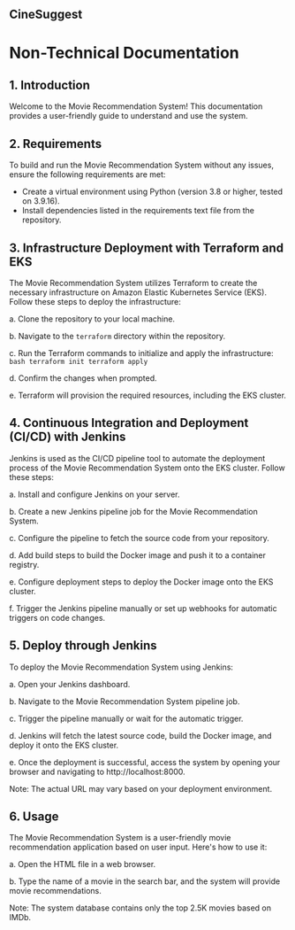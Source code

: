 ## CineSuggest
# Non-Technical Documentation

## 1. Introduction
Welcome to the Movie Recommendation System! This documentation provides a user-friendly guide to understand and use the system.

## 2. Requirements
To build and run the Movie Recommendation System without any issues, ensure the following requirements are met:
- Create a virtual environment using Python (version 3.8 or higher, tested on 3.9.16).
- Install dependencies listed in the requirements text file from the repository.

## 3. Infrastructure Deployment with Terraform and EKS
The Movie Recommendation System utilizes Terraform to create the necessary infrastructure on Amazon Elastic Kubernetes Service (EKS). Follow these steps to deploy the infrastructure:

   a. Clone the repository to your local machine.
   
   b. Navigate to the `terraform` directory within the repository.
   
   c. Run the Terraform commands to initialize and apply the infrastructure:
      ```bash
      terraform init
      terraform apply
      ```

   d. Confirm the changes when prompted.

   e. Terraform will provision the required resources, including the EKS cluster.

## 4. Continuous Integration and Deployment (CI/CD) with Jenkins
Jenkins is used as the CI/CD pipeline tool to automate the deployment process of the Movie Recommendation System onto the EKS cluster. Follow these steps:

   a. Install and configure Jenkins on your server.

   b. Create a new Jenkins pipeline job for the Movie Recommendation System.

   c. Configure the pipeline to fetch the source code from your repository.

   d. Add build steps to build the Docker image and push it to a container registry.

   e. Configure deployment steps to deploy the Docker image onto the EKS cluster.

   f. Trigger the Jenkins pipeline manually or set up webhooks for automatic triggers on code changes.

## 5. Deploy through Jenkins
To deploy the Movie Recommendation System using Jenkins:

   a. Open your Jenkins dashboard.

   b. Navigate to the Movie Recommendation System pipeline job.

   c. Trigger the pipeline manually or wait for the automatic trigger.

   d. Jenkins will fetch the latest source code, build the Docker image, and deploy it onto the EKS cluster.

   e. Once the deployment is successful, access the system by opening your browser and navigating to http://localhost:8000.

   Note: The actual URL may vary based on your deployment environment.

## 6. Usage
The Movie Recommendation System is a user-friendly movie recommendation application based on user input. Here's how to use it:

   a. Open the HTML file in a web browser.

   b. Type the name of a movie in the search bar, and the system will provide movie recommendations.

   Note: The system database contains only the top 2.5K movies based on IMDb.

